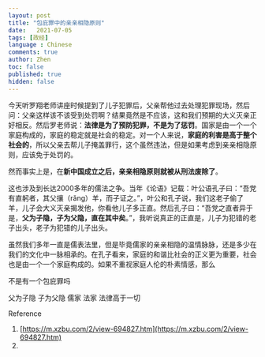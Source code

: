 ```yaml
---
layout: post
title: "包庇罪中的亲亲相隐原则"
date:   2021-07-05
tags: [政经]
language : Chinese
comments: true
author: Zhen
toc: false
published: true
hidden: false
---
```

今天听罗翔老师讲座时候提到了儿子犯罪后，父亲帮他过去处理犯罪现场，然后问：父亲这样该不该受到处罚啊？结果竟然是不应该，这和我们预期的大义灭亲正好相反。然后罗老师说：**法律是为了预防犯罪，不是为了惩罚**。国家是由一个一个家庭构成的，家庭的稳定就是社会的稳定。对一个人来说，**家庭的利害是高于整个社会的**，所以父亲去帮儿子掩盖罪行，这个虽然违法，但是如果考虑到亲亲相隐原则，应该免于处罚的。

然而事实上是，在**新中国成立之后，亲亲相隐原则就被从刑法废除了**。

这也涉及到长达2000多年的儒法之争。当年《论语》记载：叶公语孔子曰：“吾党有直躬者，其父攘（rǎng）羊，而子证之。”，叶公和孔子说，我们这老子偷了羊，儿子会大义灭亲揭发他，你看他儿子多正直。然后孔子曰：“吾党之直者异于是，**父为子隐，子为父隐，直在其中矣**。”，我听说真正的正直是，儿子为犯错的老子出头，老子为犯错的儿子出头。

虽然我们多年一直是儒表法里，但是毕竟儒家的亲亲相隐的温情脉脉，还是多少在我们的文化中一脉相承的。在孔子看来，家庭的和谐比社会的正义更为重要，社会也是由一个一个家庭构成的。如果不重视家庭人伦的朴素情感，那么




不是有一个包庇罪吗



父为子隐 子为父隐 儒家
法家 法律高于一切


Reference

 1. [https://m.xzbu.com/2/view-694827.htm](https://m.xzbu.com/2/view-694827.htm)
 2. 

<!--stackedit_data:
eyJoaXN0b3J5IjpbMTUxODMwNzQ4MiwxMDM4Nzc0ODc3LDEyOD
czMDUwMTksLTEyMDc2OTczMzUsLTEzODc2NDQ2LDU5NzY3NDY4
MSwxMDI0ODY2MDgxLDE2NzkwMzQ2MDQsLTExODA3ODYwNDQsOT
c0MDczMTIxLDQyMTQ0NjY0N119
-->